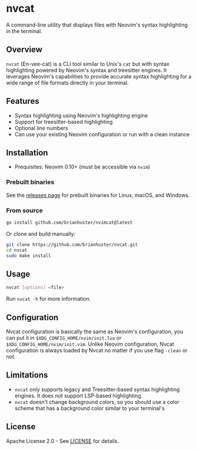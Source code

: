 # nvcat

A command-line utility that displays files with Neovim's syntax highlighting in the terminal.

## Overview

`nvcat` (En-vee-cat) is a CLI tool similar to Unix's `cat` but with syntax highlighting powered by Neovim's syntax and treesitter engines. It leverages Neovim's capabilities to provide accurate syntax highlighting for a wide range of file formats directly in your terminal.

## Features

- Syntax highlighting using Neovim's highlighting engine
- Support for treesitter-based highlighting
- Optional line numbers
- Can use your existing Neovim configuration or run with a clean instance

## Installation

- Prequisites: Neovim 0.10+ (must be accessible via `nvim`)

### Prebuilt binaries

See the [releases page](https://github.com/brianhuster/nvcat/releases) for prebuilt binaries for Linux, macOS, and Windows.

### From source

```bash
go install github.com/brianhuster/nvimcat@latest
```

Or clone and build manually:

```bash
git clone https://github.com/brianhuster/nvcat.git
cd nvcat
sudo make install
```

## Usage

```bash
nvcat [options] <file>
```

Run `nvcat -h` for more information.

## Configuration

Nvcat configuration is basically the same as Neovim's configuration, you can put it in `$XDG_CONFIG_HOME/nvim/init.lua` or `$XDG_CONFIG_HOME/nvim/init.vim`. Unlike Neovim configuration, Nvcat configuration is always loaded by Nvcat no matter if you use flag `-clean` or not.

## Limitations

- `nvcat` only supports legacy and Treesitter-based syntax highlighting engines. It does not support LSP-based highlighting.
- `nvcat` doesn't change background colors, so you should use a color scheme that has a background color similar to your terminal's

## License

Apache License 2.0 - See [LICENSE](LICENSE) for details.
